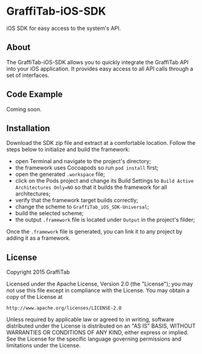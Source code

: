 # GraffiTab-iOS-SDK
iOS SDK for easy access to the system's API.

## About

The GraffiTab-iOS-SDK allows you to quickly integrate the GraffiTab API into your iOS application. It provides easy access to all API calls through a set of interfaces.

## Code Example

Coming soon.

## Installation

Download the SDK zip file and extract at a comfortable location. Follow the steps below to initialize and build the framework:
* open Terminal and navigate to the project's directory;
* the framework uses Cocoapods so run `pod install` first;
* open the generated `.workspace` file;
* click on the Pods project and change its Build Settings to `Build Active Architectures Only=NO` so that it builds the framework for all architectures;
* verify that the framework target builds correctly;
* change the scheme to `GraffiTab_iOS_SDK-Universal`;
* build the selected scheme;
* the output `.framework` file is located under `Output` in the project's filder;
 
Once the `.framework` file is generated, you can link it to any project by adding it as a framework.

## License

Copyright 2015 GraffiTab

Licensed under the Apache License, Version 2.0 (the "License");
you may not use this file except in compliance with the License.
You may obtain a copy of the License at

    http://www.apache.org/licenses/LICENSE-2.0

Unless required by applicable law or agreed to in writing, software
distributed under the License is distributed on an "AS IS" BASIS,
WITHOUT WARRANTIES OR CONDITIONS OF ANY KIND, either express or implied.
See the License for the specific language governing permissions and
limitations under the License.
